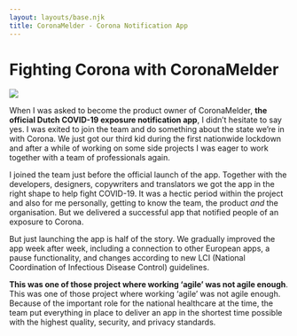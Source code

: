 ```yaml
---
layout: layouts/base.njk
title: CoronaMelder - Corona Notification App
---
```


# Fighting Corona with CoronaMelder

<div class="break-out">
 <img
 src="/images/CoronaMelder.png"
 />
</div>

When I was asked to become the product owner of CoronaMelder, **the official Dutch COVID-19 exposure notification app**, I didn’t hesitate to say yes. I was exited to join the team and do something about the state we’re in with Corona. We just got our third kid during the first nationwide lockdown and after a while of working on some side projects I was eager to work together with a team of professionals again.

I joined the team just before the official launch of the app. Together with the developers, designers, copywriters and translators we got the app in the right shape to help fight COVID-19. It was a hectic period within the project and also for me personally, getting to know the team, the product _and_ the organisation. But we delivered a successful app that notified people of an exposure to Corona.

But just launching the app is half of the story. We gradually improved the app week after week, including a connection to other European apps, a pause functionality, and changes according to new LCI (National Coordination of Infectious Disease Control) guidelines.

**This was one of those project where working ‘agile’ was not agile enough**. This was one of those project where working ‘agile’ was not agile enough. Because of the important role for the national healthcare at the time, the team put everything in place to deliver an app in the shortest time possible with the highest quality, security, and privacy standards.
